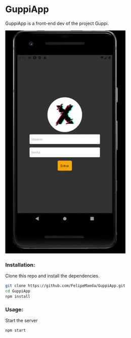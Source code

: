 # GuppiApp

GuppiApp is a front-end dev of the project Guppi.


![alt-text](prototype.gif)

### Installation:

Clone this repo and install the dependencies.

```sh
git clone https://github.com/FelipeMaeda/GuppiApp.git
cd GuppiApp
npm install
```

### Usage:

Start the server

```sh
npm start
```
